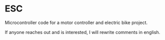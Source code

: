 # ESC
Microcontroller code for a motor controller and electric bike project.


If anyone reaches out and is interested, I will rewrite comments in english.
